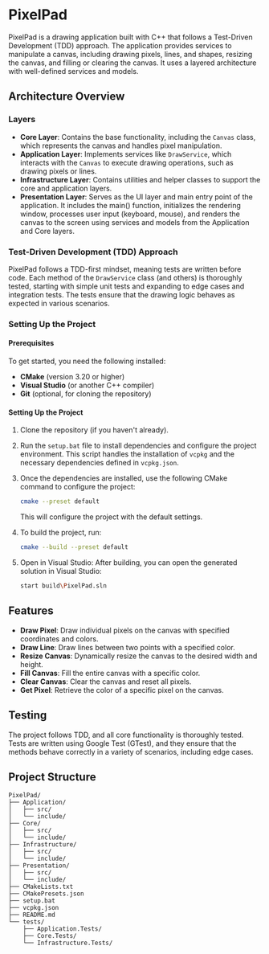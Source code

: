 ﻿
# PixelPad

PixelPad is a drawing application built with C++ that follows a Test-Driven Development (TDD) approach. The application provides services to manipulate a canvas, including drawing pixels, lines, and shapes, resizing the canvas, and filling or clearing the canvas. It uses a layered architecture with well-defined services and models.

## Architecture Overview

### Layers
- **Core Layer**: Contains the base functionality, including the `Canvas` class, which represents the canvas and handles pixel manipulation.
- **Application Layer**: Implements services like `DrawService`, which interacts with the `Canvas` to execute drawing operations, such as drawing pixels or lines.
- **Infrastructure Layer**: Contains utilities and helper classes to support the core and application layers.
- **Presentation Layer**: Serves as the UI layer and main entry point of the application. It includes the main() function, initializes the rendering window, processes user input (keyboard, mouse), and renders the canvas to the screen using services and models from the Application and Core layers.

### Test-Driven Development (TDD) Approach

PixelPad follows a TDD-first mindset, meaning tests are written before code. Each method of the `DrawService` class (and others) is thoroughly tested, starting with simple unit tests and expanding to edge cases and integration tests. The tests ensure that the drawing logic behaves as expected in various scenarios.

### Setting Up the Project

#### Prerequisites
To get started, you need the following installed:
- **CMake** (version 3.20 or higher)
- **Visual Studio** (or another C++ compiler)
- **Git** (optional, for cloning the repository)

#### Setting Up the Project

1. Clone the repository (if you haven't already).
2. Run the `setup.bat` file to install dependencies and configure the project environment. This script handles the installation of `vcpkg` and the necessary dependencies defined in `vcpkg.json`.
3. Once the dependencies are installed, use the following CMake command to configure the project:

   ```bash
   cmake --preset default
   ```

   This will configure the project with the default settings.

4. To build the project, run:

   ```bash
   cmake --build --preset default
   ```
5. Open in Visual Studio: After building, you can open the generated solution in Visual Studio:

   ```bash
   start build\PixelPad.sln
   ```

## Features

- **Draw Pixel**: Draw individual pixels on the canvas with specified coordinates and colors.
- **Draw Line**: Draw lines between two points with a specified color.
- **Resize Canvas**: Dynamically resize the canvas to the desired width and height.
- **Fill Canvas**: Fill the entire canvas with a specific color.
- **Clear Canvas**: Clear the canvas and reset all pixels.
- **Get Pixel**: Retrieve the color of a specific pixel on the canvas.

## Testing

The project follows TDD, and all core functionality is thoroughly tested. Tests are written using Google Test (GTest), and they ensure that the methods behave correctly in a variety of scenarios, including edge cases.

## Project Structure

```plaintext
PixelPad/
├── Application/
│   ├── src/
│   └── include/
├── Core/
│   ├── src/
│   └── include/
├── Infrastructure/
│   ├── src/
│   └── include/
├── Presentation/
│   ├── src/
│   └── include/
├── CMakeLists.txt
├── CMakePresets.json
├── setup.bat
├── vcpkg.json
├── README.md
└── tests/
    ├── Application.Tests/
    ├── Core.Tests/
    └── Infrastructure.Tests/
```